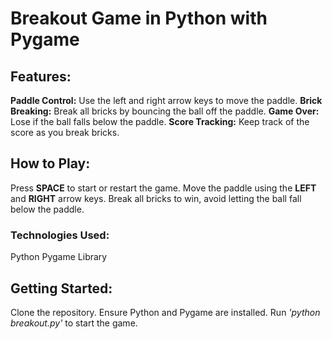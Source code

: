# Breakout Game in Python with Pygame 

## Features:

**Paddle Control:** Use the left and right arrow keys to move the paddle.
**Brick Breaking:** Break all bricks by bouncing the ball off the paddle.
**Game Over:** Lose if the ball falls below the paddle.
**Score Tracking:** Keep track of the score as you break bricks.

## How to Play:

Press **SPACE** to start or restart the game.
Move the paddle using the **LEFT** and **RIGHT** arrow keys.
Break all bricks to win, avoid letting the ball fall below the paddle.

### Technologies Used:

Python
Pygame Library

## Getting Started:

Clone the repository.
Ensure Python and Pygame are installed.
Run _'python breakout.py'_ to start the game.
